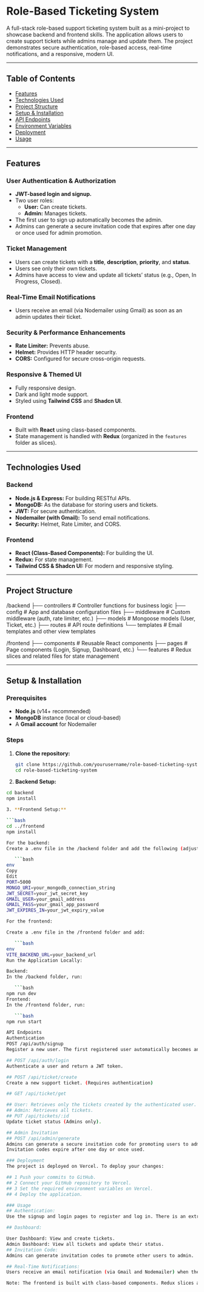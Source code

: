 # Role-Based Ticketing System

A full-stack role-based support ticketing system built as a mini-project to showcase backend and frontend skills. The application allows users to create support tickets while admins manage and update them. The project demonstrates secure authentication, role-based access, real-time notifications, and a responsive, modern UI.

---

## Table of Contents

- [Features](#features)
- [Technologies Used](#technologies-used)
- [Project Structure](#project-structure)
- [Setup & Installation](#setup--installation)
- [API Endpoints](#api-endpoints)
- [Environment Variables](#environment-variables)
- [Deployment](#deployment)
- [Usage](#usage)

---

## Features

### User Authentication & Authorization
- **JWT-based login and signup.**
- Two user roles:
  - **User:** Can create tickets.
  - **Admin:** Manages tickets.
- The first user to sign up automatically becomes the admin.
- Admins can generate a secure invitation code that expires after one day or once used for admin promotion.

### Ticket Management
- Users can create tickets with a **title**, **description**, **priority**, and **status**.
- Users see only their own tickets.
- Admins have access to view and update all tickets’ status (e.g., Open, In Progress, Closed).

### Real-Time Email Notifications
- Users receive an email (via Nodemailer using Gmail) as soon as an admin updates their ticket.

### Security & Performance Enhancements
- **Rate Limiter:** Prevents abuse.
- **Helmet:** Provides HTTP header security.
- **CORS:** Configured for secure cross-origin requests.

### Responsive & Themed UI
- Fully responsive design.
- Dark and light mode support.
- Styled using **Tailwind CSS** and **Shadcn UI**.

### Frontend
- Built with **React** using class-based components.
- State management is handled with **Redux** (organized in the `features` folder as slices).

---

## Technologies Used

### Backend
- **Node.js & Express:** For building RESTful APIs.
- **MongoDB:** As the database for storing users and tickets.
- **JWT:** For secure authentication.
- **Nodemailer (with Gmail):** To send email notifications.
- **Security:** Helmet, Rate Limiter, and CORS.

### Frontend
- **React (Class-Based Components):** For building the UI.
- **Redux:** For state management.
- **Tailwind CSS & Shadcn UI:** For modern and responsive styling.

---

## Project Structure
/backend
├── controllers       # Controller functions for business logic
├── config            # App and database configuration files
├── middleware        # Custom middleware (auth, rate limiter, etc.)
├── models            # Mongoose models (User, Ticket, etc.)
├── routes            # API route definitions
└── templates         # Email templates and other view templates

/frontend
├── components        # Reusable React components
├── pages             # Page components (Login, Signup, Dashboard, etc.)
└── features          # Redux slices and related files for state management

---




## Setup & Installation

### Prerequisites
- **Node.js** (v14+ recommended)
- **MongoDB** instance (local or cloud-based)
- A **Gmail account** for Nodemailer

### Steps

1. **Clone the repository:**

   ```bash
   git clone https://github.com/yourusername/role-based-ticketing-system.git
   cd role-based-ticketing-system
   
2. **Backend Setup:**

```bash
cd backend
npm install

3. **Frontend Setup:**

```bash
cd ../frontend
npm install

For the backend:
Create a .env file in the /backend folder and add the following (adjust values as needed):

   ```bash
env
Copy
Edit
PORT=5000
MONGO_URI=your_mongodb_connection_string
JWT_SECRET=your_jwt_secret_key
GMAIL_USER=your_gmail_address
GMAIL_PASS=your_gmail_app_password
JWT_EXPIRES_IN=your_jwt_expiry_value

For the frontend:

Create a .env file in the /frontend folder and add:

   ```bash
env
VITE_BACKEND_URL=your_backend_url
Run the Application Locally:

Backend:
In the /backend folder, run:

   ```bash
npm run dev
Frontend:
In the /frontend folder, run:

   ```bash
npm run start

API Endpoints
Authentication
POST /api/auth/signup
Register a new user. The first registered user automatically becomes an admin.

## POST /api/auth/login
Authenticate a user and return a JWT token.

## POST /api/ticket/create
Create a new support ticket. (Requires authentication)

## GET /api/ticket/get

## User: Retrieves only the tickets created by the authenticated user.
## Admin: Retrieves all tickets.
## PUT /api/tickets/:id
Update ticket status (Admins only).

## Admin Invitation
## POST /api/admin/generate
Admins can generate a secure invitation code for promoting users to admin.
Invitation codes expire after one day or once used.

### Deployment
The project is deployed on Vercel. To deploy your changes:

## 1 Push your commits to GitHub.
## 2 Connect your GitHub repository to Vercel.
## 3 Set the required environment variables on Vercel.
## 4 Deploy the application.

### Usage
## Authentication:
Use the signup and login pages to register and log in. There is an extra input for users to enter their invitation code either during signup or sign-in.

## Dashboard:

User Dashboard: View and create tickets.
Admin Dashboard: View all tickets and update their status.
## Invitation Code:
Admins can generate invitation codes to promote other users to admin.

## Real-Time Notifications:
Users receive an email notification (via Gmail and Nodemailer) when their ticket is updated.

Note: The frontend is built with class-based components. Redux slices are organized under the features folder for state management, and the UI supports dark/light mode with full responsiveness.


